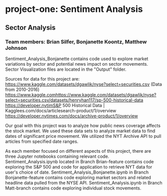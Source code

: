 # project-one: Sentiment Analysis
## Sector Analysis 
### Team members: Brian Silfer, Bonjanette Koontz, Matthew Johnson

Sentiment_Analysis_Bonjanette contains code used to explore market variations by sector and potential news impact on sector movements.
Sector Visualization files are located in the "Output" folder.

Sources for data for this project are: https://www.kaggle.com/datasets/dgawlik/nyse?select=securities.csv (Data from 2010-2016) https://www.kaggle.comhttps://www.kaggle.com/datasets/dgawlik/nyse?select=securities.csv/datasets/henryhan117/sp-500-historical-data https://developer.nytimS&P 500 Historical Data | Kagglees.com/docs/articlesearch-product/1/overview https://developer.nytimes.com/docs/archive-product/1/overview

Our goal with this project was to analyze how public news coverage affects the stock market. We used these data sets to analyze market data to find dates of significant price movement. We utilized the NYT Archive API to pull articles from specified date ranges.

As each member focused on different aspects of this project, there are three Jupyter notebooks containing relevant code. Sentiment_Analysis.ipynb located in Branch Brian-feature contains code exploring the S&P 500 and code for application to retrieve NYT data for user's choice of date. Sentiment_Analysis_Bonjanette.ipynb in Branch Bonjanette-feature contains code exploring market sectors and related headline data pulled from the NYSE API. Sentiment_Analysis.ipynb in Branch Matt-branch contains code exploring individual stock movements.
